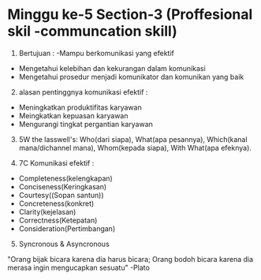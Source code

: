 # Minggu ke-5 Section-3 (Proffesional skil -communcation skill)

1. Bertujuan :
-Mampu berkomunikasi yang efektif
- Mengetahui kelebihan dan kekurangan dalam komunikasi
- Mengetahui prosedur menjadi komunikator dan komunikan yang baik

2. alasan pentinggnya komunikasi efektif :
- Meningkatkan produktifitas karyawan
- Meingkatkan kepuasan karyawan
- Mengurangi tingkat pergantian karyawan

3. 5W the lasswell's: Who(dari siapa), What(apa pesannya), Which(kanal mana/dichannel mana), Whom(kepada siapa), With What(apa efeknya).

4. 7C Komunikasi efektif :
- Completeness(kelengkapan)
- Conciseness(Keringkasan)
- Courtesy((Sopan santun))
- Concreteness(konkret)
- Clarity(kejelasan)
- Correctness(Ketepatan)
- Consideration(Pertimbangan)

5. Syncronous & Asyncronous

"Orang bijak bicara karena dia harus bicara; Orang bodoh bicara karena dia merasa ingin mengucapkan sesuatu" -Plato
